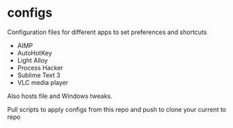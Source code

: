 # configs
Configuration files for different apps to set preferences and shortcuts
 - AIMP
 - AutoHotKey
 - Light Alloy
 - Process Hacker
 - Sublime Text 3
 - VLC media player

Also hosts file and Windows tweaks.

Pull scripts to apply configs from this repo and push to clone your current to repo
